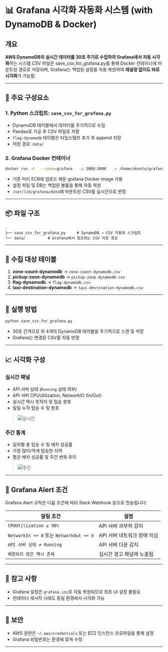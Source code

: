 # 📊 Grafana 시각화 자동화 시스템 (with DynamoDB & Docker)

## 개요

**AWS DynamoDB의 실시간 데이터를 30초 주기로 수집하여 Grafana에서 자동 시각화**하는 시스템
CSV 파일은 save_csv_for_grafana.py를 통해 Docker 컨테이너에 마운트된 경로로 저장되며, Grafana는 백업된 설정을 자동 복원하여 **재설정 없이도 바로 시각화**가 가능함.

---

## 🔁 주요 구성요소

### 1. Python 스크립트: `save_csv_for_grafana.py`

- DynamoDB 테이블에서 데이터를 주기적으로 수집
- Pandas로 가공 후 CSV 파일로 저장
- `flag-dynamodb` 테이블은 타임스탬프 추가 후 append 저장
- 저장 경로: `data/`

### 2. Grafana Docker 컨테이너

```bash
docker run -d   --name=grafana   -p 3000:3000   -v /home/ubuntu/grafana_backup/grafana.ini:/etc/grafana/grafana.ini   -v /home/ubuntu/grafana_backup/grafana.db:/var/lib/grafana/grafana.db   -v /home/ubuntu/grafana_backup/plugins:/var/lib/grafana/plugins   -v /home/ubuntu/data:/var/lib/grafana/data   grafana/grafana
```

- 기존 미리 ECR에 업로드 해둔 grafana Docker image 사용
- 설정 파일 및 DB는 백업된 볼륨을 통해 자동 복원
- `/var/lib/grafana/data`에 마운트된 CSV를 실시간으로 반영

---

## 📦 파일 구조

```
.
├── save_csv_for_grafana.py     # DynamoDB → CSV 자동화 스크립트
└── data/          # Grafana에서 참조하는 CSV 저장 경로
```

---

## 💾 수집 대상 테이블

1. **zone-count-dynamodb** → `zone-count-dynamodb.csv`
2. **pickup-zone-dynamodb** → `pickup-zone-dynamodb.csv`
3. **flag-dynamodb** → `flag-dynamodb.csv`
4. **taxi-destination-dynamodb** → `taxi-destination-dynamodb.csv`

---

## 🧪 실행 방법

```bash
python save_csv_for_grafana.py
```

- 30초 간격으로 위 4개의 DynamoDB 테이블을 주기적으로 스캔 및 저장
- Grafana는 변경된 CSV를 자동 반영

---

## 📈 시각화 구성

### 실시간 패널
- API 서버 상태 (`Running` 상태 여부)
- API 서버 CPUUtilization, NetworkIO (In/Out)
- 실시간 택시 목적지 및 탑승 분포
- 일일 누적 탑승 수 및 분포

> ![실시간](https://github.com/user-attachments/assets/6561fee5-c289-4183-afb2-7c437c7821ec) 

### 주간 통계
- 일자별 총 탑승 수 및 배차 성공률
- 가장 많이/적게 탑승한 지역
- 평균 배차 성공률 및 주간 변화 추이
> ![주간](https://github.com/user-attachments/assets/85998310-2362-4669-a983-4d990ad1cd18)
---

## 🚨 Grafana Alert 조건

Grafana Alert 규칙은 다음 조건에 따라 Slack Webhook 등으로 전송됩니다:

| 알림 조건 | 설명 |
|-----------|------|
| `CPUUtilization ≥ 90%` | API 서버 과부하 감지 |
| `NetworkIn == 0` 또는 `NetworkOut == 0` | API 서버 네트워크 장애 의심 |
| `API 서버 상태 ≠ Running` | API 서버 다운 감지 |
| `배정되지 않은 택시 존재` | 실시간 경고 패널에 노출됨 |

---

## 📝 참고 사항

- Grafana 설정은 `grafana.ini`로 자동 복원되므로 최초 UI 설정 불필요
- 컨테이너 재시작 시에도 동일 환경에서 시각화 가능

---

## 🔐 보안

- AWS 권한은 `~/.aws/credentials` 또는 EC2 인스턴스 프로파일을 통해 설정
- Grafana 비밀번호는 환경에 맞게 수정

---